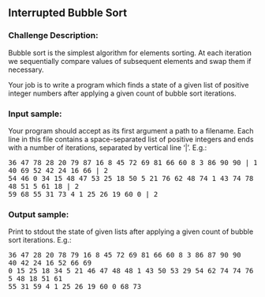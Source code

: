 <h2>Interrupted Bubble Sort</h2>

<h3>Challenge Description:</h3>

<p>Bubble sort is the simplest algorithm for elements sorting. At each iteration we sequentially compare values of subsequent elements and swap them if necessary.</p>
<p>Your job is to write a program which finds a state of a given list of positive integer numbers after applying a given count of bubble sort iterations.</p>

<h3>Input sample:</h3>

<p>Your program should accept as its first argument a path to a filename. Each line in this file contains a space-separated list of positive integers and ends with a number of iterations, separated by vertical line &#x2018;|&#x2019;. E.g.:</p>

<pre class="description-input-output">36 47 78 28 20 79 87 16 8 45 72 69 81 66 60 8 3 86 90 90 | 1
40 69 52 42 24 16 66 | 2
54 46 0 34 15 48 47 53 25 18 50 5 21 76 62 48 74 1 43 74 78 29 | 6
48 51 5 61 18 | 2
59 68 55 31 73 4 1 25 26 19 60 0 | 2</pre>

<h3>Output sample:</h3>

<p>Print to stdout the state of given lists after applying a given count of bubble sort iterations. E.g.:</p>

<pre class="description-input-output">36 47 28 20 78 79 16 8 45 72 69 81 66 60 8 3 86 87 90 90
40 42 24 16 52 66 69
0 15 25 18 34 5 21 46 47 48 48 1 43 50 53 29 54 62 74 74 76 78
5 48 18 51 61
55 31 59 4 1 25 26 19 60 0 68 73</pre>